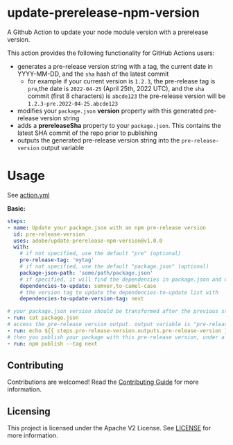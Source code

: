 <!-- 
Copyright 2022 Adobe. All rights reserved.
This file is licensed to you under the Apache License, Version 2.0 (the "License");
you may not use this file except in compliance with the License. You may obtain a copy
of the License at http://www.apache.org/licenses/LICENSE-2.0
Unless required by applicable law or agreed to in writing, software distributed under
the License is distributed on an "AS IS" BASIS, WITHOUT WARRANTIES OR REPRESENTATIONS
OF ANY KIND, either express or implied. See the License for the specific language
governing permissions and limitations under the License.
-->

# update-prerelease-npm-version

A Github Action to update your node module version with a prerelease version.

This action provides the following functionality for GitHub Actions users:

- generates a pre-release version string with a tag, the current date in YYYY-MM-DD, and the `sha` hash of the latest commit
  - for example if your current version is `1.2.3`, the pre-release tag is `pre`,the date is `2022-04-25` (April 25th, 2022 UTC), and the `sha` commit (first 8 characters) is `abcde123` the pre-release version will be `1.2.3-pre.2022-04-25.abcde123`
- modifies your `package.json` **version** property with this generated pre-release version string
- adds a **prereleaseSha** property to your `package.json`. This contains the latest SHA commit of the repo prior to publishing
- outputs the generated pre-release version string into the `pre-release-version` output variable

# Usage

See [action.yml](action.yml)

**Basic:**

```yaml
steps:
- name: Update your package.json with an npm pre-release version
  id: pre-release-version
  uses: adobe/update-prerelease-npm-version@v1.0.0
  with:
    # if not specified, use the default "pre" (optional)
    pre-release-tag: 'mytag' 
    # if not specified, use the default "package.json" (optional)
    package-json-path: 'some/path/package.json'
    # if specified, it will find the dependencies in package.json and update with the dependencies-to-update-version-tag
    dependencies-to-update: semver,to-camel-case
    # the version tag to update the dependencies-to-update list with
    dependencies-to-update-version-tag: next

# your package.json version should be transformed after the previous step
- run: cat package.json
# access the pre-release version output. output variable is "pre-release-version"
- run: echo ${{ steps.pre-release-version.outputs.pre-release-version }} 
# then you publish your package with this pre-release version, under a tag (say 'next' here)
- run: npm publish --tag next
```

## Contributing

Contributions are welcomed! Read the [Contributing Guide](CONTRIBUTING.md) for more information.

## Licensing

This project is licensed under the Apache V2 License. See [LICENSE](LICENSE) for more information.
